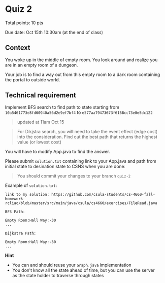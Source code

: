 # Quiz 2

Total points: 10 pts

Due date: Oct 15th 10:30am (at the end of class)

## Context

You woke up in the middle of empty room. You look around and realize you are in an empty room of a dungeon.

Your job is to find a way out from this empty room to a dark room containing the portal to outside world.

## Technical requirement

Implement BFS search to find path to state starting from 
`10a5461773e8fd60940a56d2e9ef7bf4` to `e577aa79473673f6158cc73e0e5dc122`

> updated at 11am Oct 15

> For Dikjstra search, you will need to take the event effect (edge cost) into the consideration. Find out the best path that returns the highest value (or lowest cost)

You will have to modify App.java to find the answer.

Please submit `solution.txt` containing link to your App.java and path from initial state to desination state to CSNS when you are done:

> You should commit your changes to your branch `quiz-2`

Example of `solution.txt`:

```
link to my solution: https://github.com/csula-students/cs-4660-fall-homework-rcliao/blob/master/src/main/java/csula/cs4660/exercises/FileRead.java

BFS Path:

Empty Room:Hall Way:-30
...

Dijkstra Path:

Empty Room:Hall Way:-30
...
```

**Hint**

* You can and should reuse your `Graph.java` implementation
* You don't know all the state ahead of time, but you can use the server as the state holder to traverse through states
